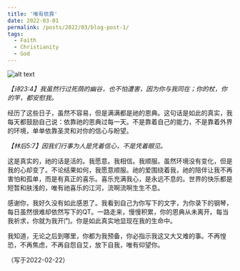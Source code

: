 ```yaml
---
title: '唯有依靠'
date: 2022-03-01
permalink: /posts/2022/03/blog-post-1/
tags:
  - Faith
  - Christianity
  - God
---
```


![alt text](https://enyijiang.github.io/images/IMG_9121.png)

*【诗23:4】我虽然行过死荫的幽谷，也不怕遭害，因为你与我同在；你的杖，你的竿，都安慰我。*

经历了这些日子，虽然不容易，但是满满都是祂的恩典。这句话是如此的真实，我每天都鼓励自己说：依靠祂的恩典过每一天。不是靠着自己的能力，不是靠着外界的环境，单单依靠圣灵和对你的信心与盼望。

*【林后5:7】因我们行事为人是凭着信心，不是凭着眼见。*

这是真实的，祂的话是活的。我愿意。我相信。我顺服。虽然环境没有变化，但是我的心却变了。不论结果如何，我愿意顺服。祂的爱围绕着我，祂的陪伴让我不再害怕和孤单，而是有真正的喜乐。喜乐充满我心，是永远不息的。世界的快乐都是短暂和肤浅的，唯有祂喜乐的江河，流啊流啊生生不息。

感谢你，我好久没有如此感恩了。我看到自己为你写下的文字，为你录下的钢琴，每日虽然很难却依然写下的QT。一路走来，慢慢积累，你的恩典从未离开。每当我祈求，你就为我开门。你是如此真实地显现在我的生命中。

我知道，无论之后到哪里，你都为我预备，你必指示我这又大又难的事。不再惶恐，不再焦虑，不再自怨自艾，放下自我，唯有仰望你。

（写于2022-02-22）
